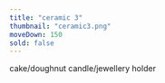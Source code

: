 ```yaml
---
title: "ceramic 3"
thumbnail: "ceramic3.png"
moveDown: 150
sold: false
---
```

cake/doughnut candle/jewellery holder
